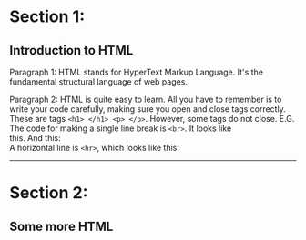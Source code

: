 <h1>Section 1:</h1>
<h2>Introduction to HTML</h2>
<p>Paragraph 1: HTML stands for HyperText Markup Language. It's the fundamental structural language of web pages.</p>
<p>Paragraph 2: HTML is quite easy to learn. All you have to remember is to write your code carefully, making sure you open and close tags correctly. These are tags <code>&lt;h1&gt; &lt;/h1&gt; &lt;p&gt; &lt;/p&gt;</code>. However, some tags do not close. E.G. The code for making a single line break is <code>&lt;br&gt;</code>. It looks like<br>this. And this: <br> A horizontal line is <code>&lt;hr&gt;</code>, which looks like this:<hr> </p>

<h1>Section 2:</h1> 
<h2>Some more HTML</h2>
<p>


